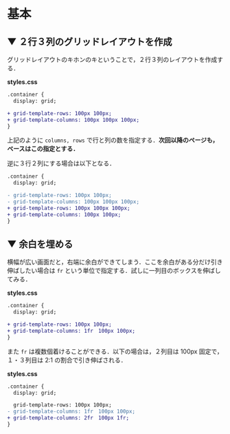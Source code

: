 # 基本

## ▼ ２行３列のグリッドレイアウトを作成

グリッドレイアウトのキホンのキということで，２行３列のレイアウトを作成する．

**styles.css**

```diff
.container {
  display: grid;

+ grid-template-rows: 100px 100px;
+ grid-template-columns: 100px 100px 100px;
}
```

上記のように `columns, rows` で行と列の数を指定する．**次回以降のページも，ベースはこの指定とする．**

逆に３行２列にする場合は以下となる．

```diff
.container {
  display: grid;

- grid-template-rows: 100px 100px;
- grid-template-columns: 100px 100px 100px;
+ grid-template-rows: 100px 100px 100px;
+ grid-template-columns: 100px 100px;
}
```

## ▼ 余白を埋める

横幅が広い画面だと，右端に余白ができてしまう．ここを余白がある分だけ引き伸ばしたい場合は `fr` という単位で指定する．試しに一列目のボックスを伸ばしてみる．

**styles.css**

```diff
.container {
  display: grid;

+ grid-template-rows: 100px 100px;
+ grid-template-columns: 1fr　100px 100px;
}
```

また `fr` は複数個着けることができる．以下の場合は，２列目は 100px 固定で，１・３列目は 2:1 の割合で引き伸ばされる．

**styles.css**

```diff
.container {
  display: grid;

  grid-template-rows: 100px 100px;
- grid-template-columns: 1fr　100px 100px;
+ grid-template-columns: 2fr　100px 1fr;
}
```
